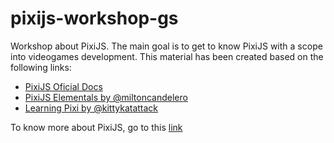 # pixijs-workshop-gs

Workshop about PixiJS. The main goal is to get to know PixiJS with a scope into videogames development. This material has been created based on the following links:

- [PixiJS Oficial Docs](https://pixijs.download/dev/docs/index.html)
- [PixiJS Elementals by @miltoncandelero](https://www.pixijselementals.com/#introduction)
- [Learning Pixi by @kittykatattack](https://github.com/kittykatattack/learningPixi)

To know more about PixiJS, go to this [link](https://pixijs.com/faq/) 